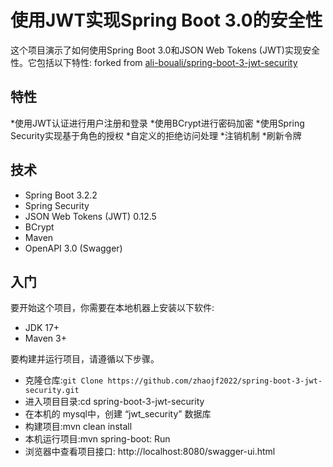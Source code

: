 # 使用JWT实现Spring Boot 3.0的安全性
这个项目演示了如何使用Spring Boot 3.0和JSON Web Tokens (JWT)实现安全性。它包括以下特性:
forked from [ali-bouali/spring-boot-3-jwt-security](https://github.com/ali-bouali/spring-boot-3-jwt-security)

## 特性
*使用JWT认证进行用户注册和登录
*使用BCrypt进行密码加密
*使用Spring Security实现基于角色的授权
*自定义的拒绝访问处理
*注销机制
*刷新令牌

## 技术
* Spring Boot 3.2.2
* Spring Security
* JSON Web Tokens (JWT) 0.12.5
* BCrypt
* Maven
* OpenAPI 3.0 (Swagger)

## 入门
要开始这个项目，你需要在本地机器上安装以下软件:
* JDK 17+
* Maven 3+

要构建并运行项目，请遵循以下步骤。

* 克隆仓库:`git Clone https://github.com/zhaojf2022/spring-boot-3-jwt-security.git`
* 进入项目目录:cd spring-boot-3-jwt-security
* 在本机的 mysql中，创建 “jwt_security” 数据库
* 构建项目:mvn clean install
* 本机运行项目:mvn spring-boot: Run
* 浏览器中查看项目接口: http://localhost:8080/swagger-ui.html
